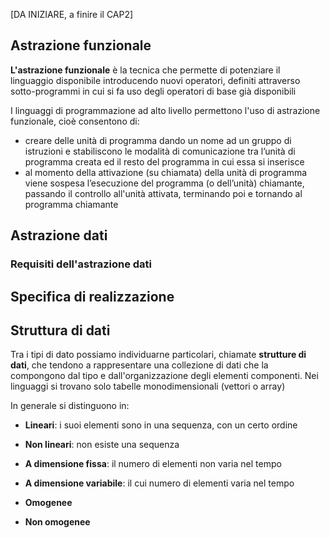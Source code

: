[DA INIZIARE, a finire il CAP2]
## Astrazione funzionale
**L'astrazione funzionale** è la tecnica che permette di potenziare il linguaggio disponibile introducendo nuovi operatori, definiti attraverso sotto-programmi in cui si fa uso degli operatori di base già disponibili

I linguaggi di programmazione ad alto livello permettono l'uso di astrazione funzionale, cioè consentono di:
- creare delle unità di programma dando un nome ad un gruppo di istruzioni e stabiliscono le modalità di comunicazione tra l’unità di programma creata ed il resto del programma in cui essa si inserisce
- al momento della attivazione (su chiamata) della unità  di programma viene sospesa l’esecuzione del programma (o dell’unità) chiamante, passando il controllo all'unità attivata, terminando poi e tornando al programma chiamante

## Astrazione dati
### Requisiti dell'astrazione dati
## Specifica di realizzazione

## Struttura di dati
Tra i tipi di dato possiamo individuarne particolari, chiamate **strutture di dati**, che tendono a rappresentare una collezione di dati che la compongono dal tipo e dall'organizzazione degli elementi componenti.
Nei linguaggi si trovano solo tabelle monodimensionali (vettori o array) 

In generale si distinguono in:
- **Lineari**: i suoi elementi sono in una sequenza, con un certo ordine
- **Non lineari**: non esiste una sequenza 

- **A dimensione fissa**: il numero di elementi non varia nel tempo
- **A dimensione variabile**: il cui numero di elementi varia nel tempo

- **Omogenee**
- **Non omogenee**